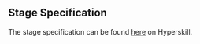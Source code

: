 ## Stage Specification

The stage specification can be found [here](hhttps://hyperskill.org/projects/93/stages/518/implement) on Hyperskill.